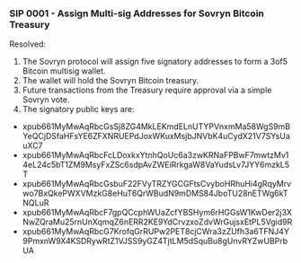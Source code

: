 ### SIP 0001 - Assign Multi-sig Addresses for Sovryn Bitcoin Treasury ###

Resolved:

1. The Sovryn protocol will assign five signatory addresses to form a 3of5 Bitcoin multisig wallet. 
2. The wallet will hold the Sovryn Bitcoin treasury.
3. Future transactions from the Treasury require approval via a simple Sovryn vote.
4. The signatory public keys are:
* xpub661MyMwAqRbcGsSj8ZG4MkLEKmdELnUTYPVnxmMa58WgS9mBYeQCjDSfaHFsYE6ZFXNRUEPdJoxWKuxMsjbJNVbK4uCydX21V7SYsUauXC7
* xpub661MyMwAqRbcFcLDoxkxYtnhQoUc6a3zwKRNaFPBwF7mwtzMv14eL24c5bT1ZM9MsyFxZSc6sdpAvZWEiRrkgaW8VaYudsLv7JYY6mzkL5T
* xpub661MyMwAqRbcGsbuF22FVyTRZYGCGFtsCvyboHRhuHi4gRqyMrvwo7BxQkePWXVMzkG8eHuT6QrWBudN9mDMS84JboTU28nETWg6kTNQLuR
* xpub661MyMwAqRbcF7gpQCcphWUaZcfYBSHym6rHGGsW1KwDer2j3XNwZQraMu25rnUnXqmqZ6nERR2KE9YdCrvzxoZdvWrGujsxEtPL5Vgid9R
* xpub661MyMwAqRbcG7KrofqGrRUPw2PET8cjCWra3zZUfh3a6TFNJ4Y9PmxnW9X4KSDRywRtZ1VJSS9yGZ4TjtLM5dSquBu8gUnvRYZwUBPrbUA
